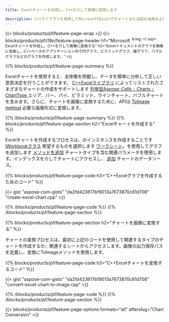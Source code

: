 ```yaml
---
title: Excelチャートを作成し、C++を介して画像に変換します

description: C++ライブラリを使用してMicrosoftExcelでチャートまたは図を描画および変換するためのC++ソースコード
---
```

{{< blocks/products/pf/feature-page-wrap >}}
{{< blocks/products/pf/i18n/feature-page-header h1="Microsoft <sup>＆reg; </ sup> Excelチャートを作成し、C++を介して画像に変換する" h2="Excelドキュメントのグラフを画像に変換し、C++ベースのアプリケーション内で円グラフ、ピラミッドグラフ、線グラフ、バブルグラフなどのグラフを作成します。" >}}

{{% blocks/products/pf/feature-page-summary %}}

Excelチャートを使用すると、全体像を把握し、データを簡単に分析して正しい意思決定を行うことができます。 [C++Excelライブラリ](/cells/cpp/) によってリストされたさまざまなチャートの作成をサポートします [列挙型Aspose::Cells :: Charts :: ChartType
](https://reference.aspose.com/cells/cpp/namespace/aspose.cells.charts#a2f17e69bcefc754569019185d0621b70) エリア、バー、パイ、ピラミッド、ラインチャート、バブルチャートを含みます。さらに、チャートを画像に変換するために、APIは [ToImage mehtod](https://reference.aspose.com/cells/cpp/class/aspose.cells.charts.i_sparkline#a28d76dd585c48366e1657f2982722ddb) 必要な画像形式に変換します。

{{% /blocks/products/pf/feature-page-summary %}}
{{% blocks/products/pf/feature-page-section h2="Excelチャートを作成する" %}}

Excelチャートを作成するプロセスは、のインスタンスを作成することです [IWorkbookクラス](https://reference.aspose.com/cells/cpp/class/aspose.cells.i_workbook) 希望するものを選択します [ワークシート](https://reference.aspose.com/cells/cpp/class/aspose.cells.i_worksheet_collection#a5574d624796043233420d0e0459ccc43)。を使用してグラフを追加します [メソッドを追加](https://reference.aspose.com/cells/cpp/class/aspose.cells.charts.i_chart_collection#ab7e8cce835c251a4682605299a6aa068) チャートタイプを含む関連パラメータを使用します。インデックスを介してチャートにアクセスし、 [追加](https://reference.aspose.com/cells/cpp/class/aspose.cells.charts.i_series_collection#a8f4dc4d883f32f65b1fb673e2aa7862f) チャートのデータソース。

{{% blocks/products/pf/feature-page-code h3="C++Excelグラフを作成するためのコード" %}}

{{< gist "aspose-com-gists" "da2fd423617bf9013a7673870c81d708" "create-excel-chart.cpp" >}}

{{% /blocks/products/pf/feature-page-code %}}
{{% /blocks/products/pf/feature-page-section %}}

{{% blocks/products/pf/feature-page-section h2="チャートを画像に変換する" %}}


チャートの変換プロセスは、最初に上記のコードを使用して関連するタイプのチャートを作成するか、関連するシートからアクセスします。画像の出力保存パスを定義し、変換にToImageメソッドを使用します。

 
{{% blocks/products/pf/feature-page-code h3="C++Excelチャートを変換するコード" %}}

{{< gist "aspose-com-gists" "da2fd423617bf9013a7673870c81d708" "convert-excel-chart-to-image.cpp" >}}

{{% /blocks/products/pf/feature-page-code %}}
{{% /blocks/products/pf/feature-page-section %}}

{{< blocks/products/pf/feature-page-options formats="all" afterslug="Chart Conversion" >}}
